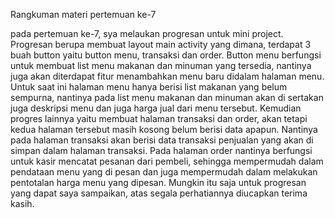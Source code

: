 Rangkuman materi pertemuan ke-7

pada pertemuan ke-7, sya melaukan progresan untuk mini project. Progresan berupa membuat layout main activity yang dimana, 
terdapat 3 buah button yaitu button menu, transaksi dan order. Button menu berfungsi untuk membuat list menu makanan dan
minuman yang tersedia, nantinya juga akan diterdapat fitur menambahkan menu baru didalam halaman menu. Untuk saat ini halaman
menu hanya berisi list makanan yang belum sempurna, nantinya pada list menu makanan dan minuman akan di sertakan juga
deskripsi menu dan juga harga jual dari menu tersebut. Kemudian progres lainnya yaitu membuat halaman transaksi dan order,
akan tetapi kedua halaman tersebut masih kosong belum berisi data apapun. Nantinya pada halaman transaksi akan berisi data
transaksi penjualan yang akan di simpan dalam halaman transaksi. Pada halaman order nantinya berfungsi untuk kasir mencatat
pesanan dari pembeli, sehingga mempermudah dalam pendataan menu yang di pesan dan juga mempermudah dalam melakukan pentotalan
harga menu yang dipesan. Mungkin itu saja untuk progresan yang dapat saya sampaikan, atas segala perhatiannya diucapkan 
terima kasih.

